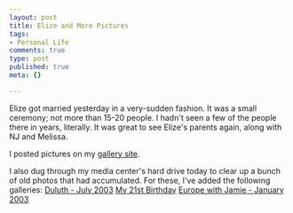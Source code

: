 ```yaml
--- 
layout: post
title: Elize and More Pictures
tags: 
- Personal Life
comments: true
type: post
published: true
meta: {}

---
```

Elize got married yesterday in a very-sudden fashion. It was a small ceremony; not more than 15-20 people. I hadn't seen a few of the people there in years, literally. It was great to see Elize's parents again, along with NJ and Melissa.

  I posted pictures on my <a href="http://www.brethorsting.com/gallery/v/elizeswedding/">gallery site</a>.

  I also dug through my media center's hard drive today to clear up a bunch of old photos that had accumulated. For these, I've added the following galleries:
  <a href="http://www.brethorsting.com/gallery/v/duluth/">Duluth - July 2003</a>
  <a href="http://www.brethorsting.com/gallery/v/21stbday/">My 21st Birthday</a>
  <a href="http://www.brethorsting.com/gallery/v/europe03/">Europe with Jamie - January 2003</a>
